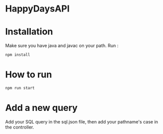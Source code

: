 # HappyDaysAPI

# Installation

Make sure you have java and javac on your path.
Run :
```
npm install
```

# How to run

```
npm run start
```

# Add a new query

Add your SQL query in the sql.json file, then add your pathname's case in the controller.
